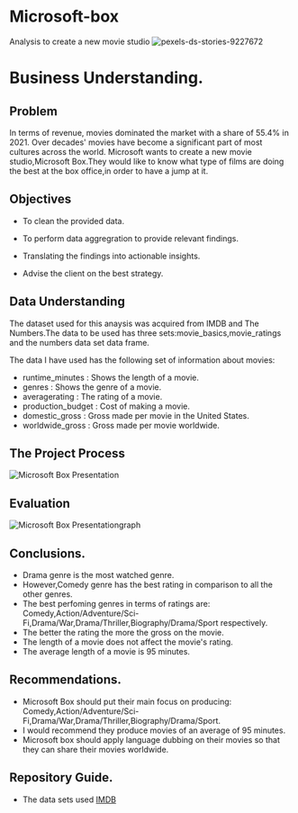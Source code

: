 # Microsoft-box
Analysis to create a new movie studio
![pexels-ds-stories-9227672](https://user-images.githubusercontent.com/117109653/202164207-6c4a8acb-de3a-4228-bf07-a8870bb426ce.jpg)

# Business Understanding.
## Problem 
In terms of revenue, movies dominated the market with a share of 55.4% in 2021. Over decades' movies have become a significant part of most cultures across the world. Microsoft wants to create a new movie studio,Microsoft Box.They would like to know what type of films are doing the best at the box office,in order to have a jump at it.


## Objectives

- To clean the provided data.

- To perform data aggregration to provide relevant findings.

- Translating the findings into actionable insights.

- Advise the client on the best strategy.


## Data Understanding

The dataset used for this anaysis was acquired from IMDB and The Numbers.The data to be used has three sets:movie_basics,movie_ratings and the numbers data set data frame.

The data I have used has the following set of information about movies:

- runtime_minutes : Shows the length of a movie.
- genres : Shows the genre of a movie.
- averagerating : The rating of a movie.
- production_budget : Cost of making a movie.
- domestic_gross : Gross made per movie in the United States.
- worldwide_gross : Gross made per movie worldwide.


## The Project Process
![Microsoft Box Presentation](https://user-images.githubusercontent.com/117109653/202891574-dd69d406-9fad-44be-92d0-898e5bb3d8b7.png)

## Evaluation 
![Microsoft Box Presentationgraph](https://user-images.githubusercontent.com/117109653/202891651-3545c453-2251-499f-9c01-c8e73d4c5e8f.png)


## Conclusions.

- Drama genre is the most watched genre.
- However,Comedy genre has the best rating in comparison to all the other genres.
- The best perfoming genres in terms of ratings are: Comedy,Action/Adventure/Sci- Fi,Drama/War,Drama/Thriller,Biography/Drama/Sport respectively.
- The better the rating the more the gross on the movie.
- The length of a movie does not affect the movie's rating.
- The average length of a movie is 95 minutes.


## Recommendations.
- Microsoft Box should put their main focus on producing: Comedy,Action/Adventure/Sci- Fi,Drama/War,Drama/Thriller,Biography/Drama/Sport.
- I would recommend they produce movies of an average of 95 minutes.
- Microsoft box should apply language dubbing on their movies so that they can share their movies worldwide.


## Repository Guide.
- The data sets used [IMDB](https://www.imdb.com/)
